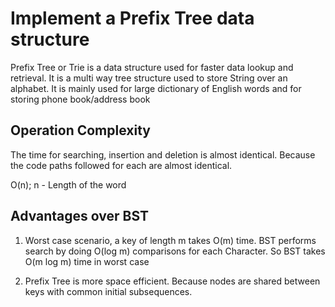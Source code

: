 # Implement a Prefix Tree data structure

Prefix Tree or Trie is a data structure used for faster data lookup and retrieval. It is a multi way tree structure used to store String over an alphabet. It is mainly used for large dictionary of English words and for storing phone book/address book

## Operation Complexity

The time for searching, insertion and deletion is almost identical. Because the code paths followed for each are almost identical.

O(n); 	n - Length of the word  

## Advantages over BST

1. Worst case scenario, a key of length m takes O(m) time. BST performs search by doing O(log m) comparisons for each Character. So BST takes O(m log m) time in worst case

2. Prefix Tree is more space efficient. Because nodes are shared between keys with common initial subsequences.  